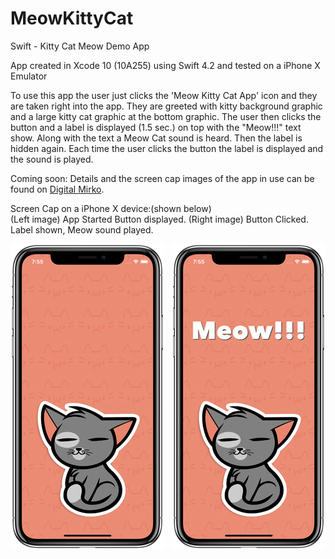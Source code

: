 # MeowKittyCat
Swift - Kitty Cat Meow Demo App

App created in Xcode 10 (10A255) using Swift 4.2 and tested on a iPhone X Emulator

To use this app the user just clicks the 'Meow Kitty Cat App' icon and they are taken right into the app. 
They are greeted with kitty background graphic and a large kitty cat graphic at the bottom graphic.
The user then clicks the button and a label is displayed (1.5 sec.) on top with the "Meow!!!" text show.
Along with the text a Meow Cat sound is heard. Then the label is hidden again.
Each time the user clicks the button the label is displayed and the sound is played.

Coming soon:
Details and the screen cap images of the app in use can be found on <a href="http://digitalmirko.com/iOSApps.html">Digital Mirko</a>.

Screen Cap on a iPhone X device:(shown below)</br>
(Left image) App Started Button displayed. (Right image) Button Clicked. Label shown, Meow sound played.
  <p>
  <img align="left" src="https://github.com/digitalMirko/MeowKittyCat/blob/master/01MeowKittyCatAppiPhoneX.jpg?raw=true?raw=true" width="246"/>
  <img align="right" src="https://github.com/digitalMirko/MeowKittyCat/blob/master/02MeowKittyCatAppiPhoneX.jpg?raw=true?raw=true" width="246"/>  
  </p>

